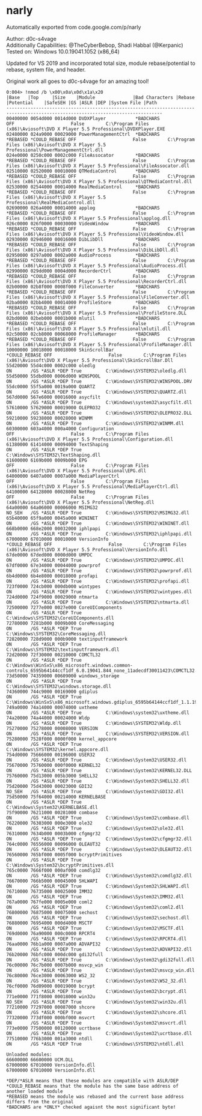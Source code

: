 # narly
Automatically exported from code.google.com/p/narly

Author: d0c-s4vage\
Additionally Capabilities: @TheCyberBebop, Shadi Habbal (@Kerpanic)\
Tested on: Windows 10.0.19041.1052 (x86_64)

Updated for VS 2019 and incorporated total size, module rebase/potential to rebase, system file, and header.

Original work all goes to d0c-s4vage for an amazing tool!

<pre><code>0:004> !nmod /b \x00\x0a\x0d\x1a\x20
|Base   |Top     |Size    |Module              |Bad Characters |Rebase  |Potential    |SafeSEH |GS |ASLR |DEP |System File |Path
--------------------------------------------------------------------------------------------------------------------------------
00400000 0054d000 0014d000 DVDXPlayer           *BADCHARS                              OFF                     False        C:\Program Files (x86)\Aviosoft\DVD X Player 5.5 Professional\DVDXPlayer.EXE
02480000 024a9000 00029000 PowerManagementCtrl  *BADCHARS       *REBASED *COULD_REBASE OFF                     False        C:\Program Files (x86)\Aviosoft\DVD X Player 5.5 Professional\PowerManagementCtrl.dll
024e0000 0250c000 0002c000 FileAssocator        *BADCHARS       *REBASED *COULD_REBASE OFF                     False        C:\Program Files (x86)\Aviosoft\DVD X Player 5.5 Professional\FileAssocator.dll
02510000 02520000 00010000 QTMediaControl       *BADCHARS       *REBASED *COULD_REBASE OFF                     False        C:\Program Files (x86)\Aviosoft\DVD X Player 5.5 Professional\QTMediaControl.dll
02530000 02544000 00014000 RealMediaControl     *BADCHARS       *REBASED *COULD_REBASE OFF                     False        C:\Program Files (x86)\Aviosoft\DVD X Player 5.5 Professional\RealMediaControl.dll
02690000 026a4000 00014000 applog               *BADCHARS       *REBASED *COULD_REBASE OFF                     False        C:\Program Files (x86)\Aviosoft\DVD X Player 5.5 Professional\applog.dll
026c0000 026f0000 00030000 VideoWindow          *BADCHARS       *REBASED *COULD_REBASE OFF                     False        C:\Program Files (x86)\Aviosoft\DVD X Player 5.5 Professional\VideoWindow.dll
02930000 02946000 00016000 DibLibDll            *BADCHARS       *REBASED *COULD_REBASE OFF                     False        C:\Program Files (x86)\Aviosoft\DVD X Player 5.5 Professional\DibLibDll.dll
02950000 0297a000 0002a000 AudioProcess         *BADCHARS       *REBASED *COULD_REBASE OFF                     False        C:\Program Files (x86)\Aviosoft\DVD X Player 5.5 Professional\AudioProcess.dll
02990000 029dd000 0004d000 RecorderCtrl         *BADCHARS       *REBASED *COULD_REBASE OFF                     False        C:\Program Files (x86)\Aviosoft\DVD X Player 5.5 Professional\RecorderCtrl.dll
02b00000 02b8f000 0008f000 FileConverter        *BADCHARS       *REBASED *COULD_REBASE OFF                     False        C:\Program Files (x86)\Aviosoft\DVD X Player 5.5 Professional\FileConverter.dll
02ba0000 02bb4000 00014000 ProfileStore         *BADCHARS       *REBASED *COULD_REBASE OFF                     False        C:\Program Files (x86)\Aviosoft\DVD X Player 5.5 Professional\ProfileStore.DLL
02bd0000 02beb000 0001b000 mlutil               *BADCHARS       *REBASED *COULD_REBASE OFF                     False        C:\Program Files (x86)\Aviosoft\DVD X Player 5.5 Professional\mlutil.dll
02c50000 02cb8000 00068000 ProfileManager       *BADCHARS       *REBASED *COULD_REBASE OFF                     False        C:\Program Files (x86)\Aviosoft\DVD X Player 5.5 Professional\ProfileManager.dll
10000000 10018000 00018000 SkinScrollBar                                 *COULD_REBASE OFF                     False        C:\Program Files (x86)\Aviosoft\DVD X Player 5.5 Professional\SkinScrollBar.Dll
55d20000 55d4c000 0002c000 oledlg                                                      ON       /GS *ASLR *DEP True         C:\Windows\SYSTEM32\oledlg.dll
55d50000 55dbd000 0006d000 WINSPOOL                                                    ON       /GS *ASLR *DEP True         C:\Windows\SYSTEM32\WINSPOOL.DRV
55dc0000 55f5a000 0019a000 QUARTZ                                                      ON       /GS *ASLR *DEP True         C:\Windows\SYSTEM32\QUARTZ.dll
567d0000 567e6000 00016000 asycfilt                                                    ON       /GS *ASLR *DEP True         C:\Windows\system32\asycfilt.dll
57610000 57629000 00019000 OLEPRO32                                                    ON       /GS *ASLR *DEP True         C:\Windows\SYSTEM32\OLEPRO32.DLL
59210000 59238000 00028000 WINMM                                                       ON       /GS *ASLR *DEP True         C:\Windows\SYSTEM32\WINMM.dll
60300000 603a4000 000a4000 Configuration                                               OFF                     False        C:\Program Files (x86)\Aviosoft\DVD X Player 5.5 Professional\Configuration.dll
61380000 61414000 00094000 TextShaping                                                 ON       /GS *ASLR *DEP True         C:\Windows\SYSTEM32\TextShaping.dll
61600000 6169b000 0009b000 EPG                                                         OFF                     False        C:\Program Files (x86)\Aviosoft\DVD X Player 5.5 Professional\EPG.dll
64000000 6407a000 0007a000 MediaPlayerCtrl                                             OFF                     False        C:\Program Files (x86)\Aviosoft\DVD X Player 5.5 Professional\MediaPlayerCtrl.dll
64100000 64128000 00028000 NetReg                                                      OFF                     False        C:\Program Files (x86)\Aviosoft\DVD X Player 5.5 Professional\NetReg.dll
64a00000 64a06000 00006000 MSIMG32                                                     NO_SEH   /GS *ASLR *DEP True         C:\Windows\SYSTEM32\MSIMG32.dll
65b40000 65f9a000 0045a000 WININET                                                     ON       /GS *ASLR *DEP True         C:\Windows\SYSTEM32\WININET.dll
668b0000 668e2000 00032000 iphlpapi                                                    ON       /GS *ASLR *DEP True         C:\Windows\SYSTEM32\iphlpapi.dll
67000000 67010000 00010000 VersionInfo                                   *COULD_REBASE OFF                     False        C:\Program Files (x86)\Aviosoft\DVD X Player 5.5 Professional\VersionInfo.dll
67de0000 67ded000 0000d000 UMPDC                                                       ON       /GS *ASLR *DEP True         C:\Windows\SYSTEM32\UMPDC.dll
67df0000 67e34000 00044000 powrprof                                                    ON       /GS *ASLR *DEP True         C:\Windows\SYSTEM32\powrprof.dll
6b4d0000 6b4e8000 00018000 profapi                                                     ON       /GS *ASLR *DEP True         C:\Windows\SYSTEM32\profapi.dll
723f0000 724cb000 000db000 wintypes                                                    ON       /GS *ASLR *DEP True         C:\Windows\SYSTEM32\wintypes.dll
724d0000 724f9000 00029000 ntmarta                                                     ON       /GS *ASLR *DEP True         C:\Windows\SYSTEM32\ntmarta.dll
72500000 7277e000 0027e000 CoreUIComponents                                            ON       /GS *ASLR *DEP True         C:\Windows\SYSTEM32\CoreUIComponents.dll
72780000 7281b000 0009b000 CoreMessaging                                               ON       /GS *ASLR *DEP True         C:\Windows\SYSTEM32\CoreMessaging.dll
72820000 728d9000 000b9000 textinputframework                                          ON       /GS *ASLR *DEP True         C:\Windows\SYSTEM32\textinputframework.dll
72d20000 72f30000 00210000 COMCTL32                                                    ON       /GS *ASLR *DEP True         C:\Windows\WinSxS\x86_microsoft.windows.common-controls_6595b64144ccf1df_6.0.19041.844_none_11adecdf30011423\COMCTL32.dll
73d50000 74359000 00609000 windows_storage                                             ON       /GS *ASLR *DEP True         C:\Windows\SYSTEM32\windows.storage.dll
74360000 744c9000 00169000 gdiplus                                                     ON       /GS *ASLR *DEP True         C:\Windows\WinSxS\x86_microsoft.windows.gdiplus_6595b64144ccf1df_1.1.19041.1023_none_d94e0b13e107593b\gdiplus.dll
749a0000 74a14000 00074000 uxtheme                                                     ON       /GS *ASLR *DEP True         C:\Windows\system32\uxtheme.dll
74a20000 74a44000 00024000 Wldp                                                        ON       /GS *ASLR *DEP True         C:\Windows\SYSTEM32\Wldp.dll
75270000 75278000 00008000 VERSION                                                     ON       /GS *ASLR *DEP True         C:\Windows\SYSTEM32\VERSION.dll
75280000 7528f000 0000f000 kernel_appcore                                              ON       /GS *ASLR *DEP True         C:\Windows\SYSTEM32\kernel.appcore.dll
754d0000 75666000 00196000 USER32                                                      ON       /GS *ASLR *DEP True         C:\Windows\System32\USER32.dll
75670000 75760000 000f0000 KERNEL32                                                    ON       /GS *ASLR *DEP True         C:\Windows\System32\KERNEL32.DLL
75760000 75d13000 005b3000 SHELL32                                                     ON       /GS *ASLR *DEP True         C:\Windows\System32\SHELL32.dll
75d20000 75d43000 00023000 GDI32                                                       NO_SEH   /GS *ASLR *DEP True         C:\Windows\System32\GDI32.dll
75d50000 75f64000 00214000 KERNELBASE                                                  ON       /GS *ASLR *DEP True         C:\Windows\System32\KERNELBASE.dll
75f90000 76211000 00281000 combase                                                     ON       /GS *ASLR *DEP True         C:\Windows\System32\combase.dll
76220000 76303000 000e3000 ole32                                                       ON       /GS *ASLR *DEP True         C:\Windows\System32\ole32.dll
76310000 7634b000 0003b000 cfgmgr32                                                    ON       /GS *ASLR *DEP True         C:\Windows\System32\cfgmgr32.dll
764c0000 76556000 00096000 OLEAUT32                                                    ON       /GS *ASLR *DEP True         C:\Windows\System32\OLEAUT32.dll
76560000 765bf000 0005f000 bcryptPrimitives                                            ON       /GS *ASLR *DEP True         C:\Windows\System32\bcryptPrimitives.dll
765c0000 7666f000 000af000 comdlg32                                                    ON       /GS *ASLR *DEP True         C:\Windows\System32\comdlg32.dll
76670000 766b5000 00045000 SHLWAPI                                                     ON       /GS *ASLR *DEP True         C:\Windows\System32\SHLWAPI.dll
76710000 76735000 00025000 IMM32                                                       ON       /GS *ASLR *DEP True         C:\Windows\System32\IMM32.dll
767a0000 767fe000 0005e000 coml2                                                       ON       /GS *ASLR *DEP True         C:\Windows\System32\coml2.dll
76800000 76875000 00075000 sechost                                                     ON       /GS *ASLR *DEP True         C:\Windows\System32\sechost.dll
76880000 76954000 000d4000 MSCTF                                                       ON       /GS *ASLR *DEP True         C:\Windows\System32\MSCTF.dll
769d0000 76a90000 000c0000 RPCRT4                                                      ON       /GS *ASLR *DEP True         C:\Windows\System32\RPCRT4.dll
76aa0000 76b1a000 0007a000 ADVAPI32                                                    ON       /GS *ASLR *DEP True         C:\Windows\System32\ADVAPI32.dll
76b20000 76bfc000 000dc000 gdi32full                                                   ON       /GS *ASLR *DEP True         C:\Windows\System32\gdi32full.dll
76c00000 76c7b000 0007b000 msvcp_win                                                   ON       /GS *ASLR *DEP True         C:\Windows\System32\msvcp_win.dll
76c80000 76ce3000 00063000 WS2_32                                                      ON       /GS *ASLR *DEP True         C:\Windows\System32\WS2_32.dll
76cf0000 76d09000 00019000 bcrypt                                                      ON       /GS *ASLR *DEP True         C:\Windows\System32\bcrypt.dll
771e0000 771f8000 00018000 win32u                                                      NO_SEH   /GS *ASLR *DEP True         C:\Windows\System32\win32u.dll
77210000 77297000 00087000 shcore                                                      ON       /GS *ASLR *DEP True         C:\Windows\System32\shcore.dll
77320000 773df000 000bf000 msvcrt                                                      ON       /GS *ASLR *DEP True         C:\Windows\System32\msvcrt.dll
773e0000 77500000 00120000 ucrtbase                                                    ON       /GS *ASLR *DEP True         C:\Windows\System32\ucrtbase.dll
77510000 776b3000 001a3000 ntdll                                                       ON       /GS *ASLR *DEP True         C:\Windows\SYSTEM32\ntdll.dll

Unloaded modules:
66600000 66600000 UCM.DLL             
67000000 67010000 VersionInfo.dll     
67000000 67010000 VersionInfo.dll     

*DEP/*ASLR means that these modules are compatible with ASLR/DEP
*COULD_REBASE means that the module has the same base address of another loaded module
*REBASED means the module was rebased and the current base address differs from the original
*BADCHARS are *ONLY* checked agaisnt the most significant byte!</pre></code>
